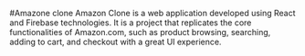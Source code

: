 #Amazone clone
Amazon Clone is a web application developed using React and Firebase technologies. It is a project that replicates the core functionalities of Amazon.com, such as product browsing, searching, adding to cart, and checkout with a great UI experience.
